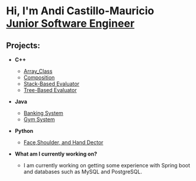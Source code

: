 <h1>Hi, I'm Andi Castillo-Mauricio <br/><a href="https://www.linkedin.com/in/andi-castillo">Junior Software Engineer</a></h1>

<h2>Projects:</h2>

- <b>C++</b>
  - [Array_Class](https://github.com/Andi-Cast/Array_Class)
  - [Composition](https://github.com/Andi-Cast/Composition)
  - [Stack-Based Evaluator](https://github.com/Andi-Cast/Stack_Based_Evaluator/tree/main)
  - [Tree-Based Evaluator](https://github.com/Andi-Cast/Binary_Tree_Evaluator)
- <b>Java</b>
  - [Banking System](https://github.com/Andi-Cast/BankingSystem)
  - [Gym System](https://github.com/Andi-Cast/GymSystem)
- <b>Python</b>
  - [Face,Shoulder, and Hand Dector]()

- <b>What am I currently working on?</b>
  - I am currently working on getting some experience with Spring boot and databases such as MySQL and PostgreSQL. 
